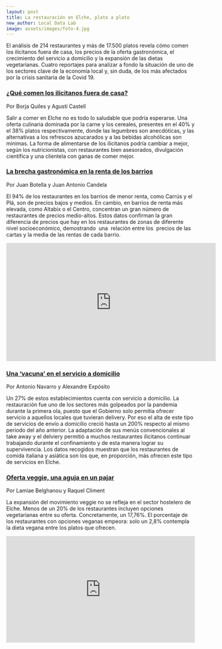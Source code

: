 ```yaml
---
layout: post
title: La restauración en Elche, plato a plato
new_author: Local Data Lab
image: assets/images/foto-4.jpg
---
```

El análisis de 214 restaurantes y más de 17.500 platos revela cómo comen los ilicitanos fuera de casa, los precios de la oferta gastronómica, el crecimiento del servicio a domicilio y la expansión de las dietas vegetarianas. Cuatro reportajes para analizar a fondo la situación de uno de los sectores clave de la economía local y, sin duda, de los más afectados por la crisis sanitaria de la Covid 19.

### [¿Qué comen los ilicitanos fuera de casa?](https://localdatalab.umh.es/la-gastronomia-de-elche-bajo-lupa/)

Por Borja Quiles y Agustí Castell

Salir a comer en Elche no es todo lo saludable que podría esperarse. Una oferta culinaria dominada por la carne y los cereales, presentes en el 40% y el 38% platos respectivamente, donde las legumbres son anecdóticas, y las alternativas a los refrescos azucarados y a las bebidas alcohólicas son mínimas. La forma de alimentarse de los ilicitanos podría cambiar a mejor, según los nutricionistas, con restaurantes bien asesorados, divulgación científica y una clientela con ganas de comer mejor.

<div class="flourish-embed" data-src="visualisation/4313064"><script src="https://public.flourish.studio/resources/embed.js"></script></div>

### [La brecha gastronómica en la renta de los barrios](https://localdatalab.umh.es/la-brecha-gastronomica-en-la-renta-de-los-barrios-de-elche/)

Por Juan Botella y Juan Antonio Candela

El 94% de los restaurantes en los barrios de menor renta, como Carrús y el Plá, son de precios bajos y medios. En cambio, en barrios de renta más elevada, como Altabix o el Centro, concentran un gran número de restaurantes de precios medio-altos. Estos datos confirman la gran diferencia de precios que hay en los restaurantes de zonas de diferente nivel socioeconómico, demostrando  una  relación entre los  precios de las cartas y la media de las rentas de cada barrio.

<iframe width="560" height="315" src="https://www.youtube.com/embed/tRvLMNFzuJ0" frameborder="0" allow="accelerometer; autoplay; clipboard-write; encrypted-media; gyroscope; picture-in-picture" allowfullscreen></iframe>

### [Una ‘vacuna’ en el servicio a domicilio](https://localdatalab.umh.es/la-restauracion-encuentra-su-vacuna-en-el-servicio-a-domicilio/)

Por Antonio Navarro y Alexandre Expósito

Un 27% de estos establecimientos cuenta con servicio a domicilio. La restauración fue uno de los sectores más golpeados por la pandemia durante la primera ola, puesto que el Gobierno solo permitía ofrecer servicio a aquellos locales que tuvieran delivery. Por eso el alta de este tipo de servicios de envío a domicilio creció hasta un 200% respecto al mismo periodo del año anterior. La adaptación de sus menús convencionales al take away y el delviery permitió a muchos restaurantes ilicitanos continuar trabajando durante el confinamiento y de esta manera lograr su supervivencia. Los datos recogidos muestran que los restaurantes de comida italiana y asiática son los que, en proporción, más ofrecen este tipo de servicios en Elche.

<div class="flourish-embed" data-src="visualisation/4686575"><script src="https://public.flourish.studio/resources/embed.js"></script></div>

### [Oferta veggie, una aguja en un pajar](https://localdatalab.umh.es/oferta-veggie-una-aguja-en-un-pajar-en-la-restauracion-de-elche/)

Por Lamiae Belghanou y Raquel Climent

La expansión del movimiento veggie no se refleja en el sector hostelero de Elche. Menos de un 20% de los restaurantes incluyen opciones vegetarianas entre su oferta. Concretamente, un 17,76%. El porcentaje de los restaurantes con opciones veganas empeora: solo un 2,8% contempla la dieta vegana entre los platos que ofrecen.

<div style="width: 100%;"><div style="position: relative; padding-bottom: 56.25%; padding-top: 0; height: 0;"><iframe frameborder="0" width="1200px" height="675px" style="position: absolute; top: 0; left: 0; width: 100%; height: 100%;" src="https://view.genial.ly/5fdfea3260e6a00cfc74ff3c" type="text/html" allowscriptaccess="always" allowfullscreen="true" scrolling="yes" allownetworking="all"></iframe> </div> </div>
